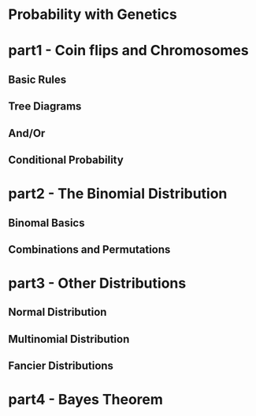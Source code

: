 Probability with Genetics
======
# part1 - Coin flips and Chromosomes
## Basic Rules

## Tree Diagrams

## And/Or

## Conditional Probability

# part2 - The Binomial Distribution
## Binomal Basics

## Combinations and Permutations

# part3 - Other Distributions
## Normal Distribution

## Multinomial Distribution

## Fancier Distributions

# part4 - Bayes Theorem
